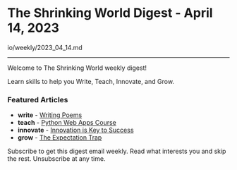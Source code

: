 # The Shrinking World Digest - April 14, 2023


io/weekly/2023_04_14.md

---

Welcome to The Shrinking World weekly digest!  

Learn skills to help you Write, Teach, Innovate, and Grow.



### Featured Articles

* **write** -   [Writing Poems](/poems/)
* **teach** -   [Python Web Apps Course](/python-web-apps/)
* **innovate** - [Innovation is Key to Success](/innovation/)
* **grow** -    [The Expectation Trap](/expectations/)

Subscribe to get this digest email weekly. 
Read what interests you and skip the rest. 
Unsubscribe at any time.


